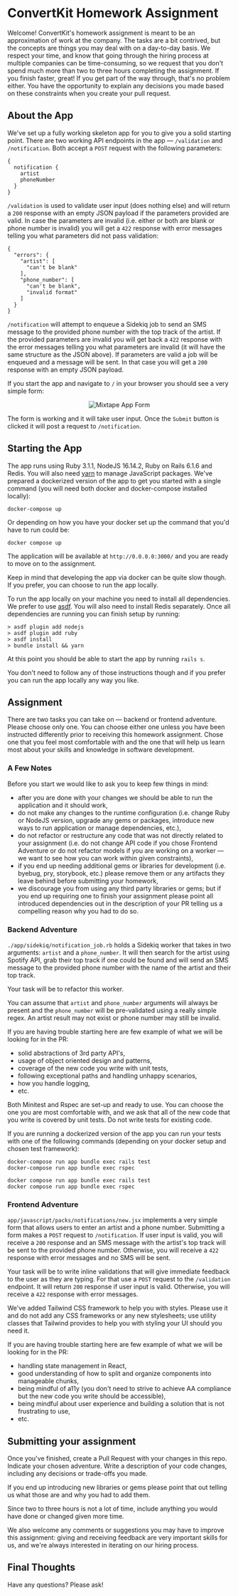 # ConvertKit Homework Assignment
Welcome! ConvertKit's homework assignment is meant to be an approximation of
work at the company. The tasks are a bit contrived, but the concepts are things
you may deal with on a day-to-day basis. We respect your time, and know that
going through the hiring process at multiple companies can be time-consuming, so
we request that you don't spend much more than two to three hours completing the
assignment. If you finish faster, great! If you get part of the way through,
that's no problem either. You have the opportunity to explain any decisions you
made based on these constraints when you create your pull request.

## About the App
We've set up a fully working skeleton app for you to give you a solid starting
point. There are two working API endpoints in the app — `/validation` and
`/notification`. Both accept a `POST` request with the following parameters:

```
{
  notification {
    artist
    phoneNumber
  }
}
```

`/validation` is used to validate user input (does nothing else)
and  will return a `200` response with an empty JSON payload if the parameters
provided are valid. In case the parameters are invalid (i.e. either or both are
blank or phone number is invalid) you will get a `422` response with error
messages telling you what parameters did not pass validation:

```
{
  "errors": {
    "artist": [
      "can't be blank"
    ],
    "phone_number": [
      "can't be blank",
      "invalid format"
    ]
  }
}
```

`/notification` will attempt to enqueue a Sidekiq job to send an SMS message to the
provided phone number with the top track of the artist. If the provided parameters are
invalid you will get back a `422` response with the error messages telling you
what parameters are invalid (it will have the same structure as the JSON above). If
parameters are valid a job will be enqueued and a message will be sent. In that
case you will get a `200` response with an empty JSON payload.

If you start the app and navigate to `/` in your browser you should see a very
simple form:

<p align="center">
  <img src="mixtape.png?raw=true" alt="Mixtape App Form"/>
</p>

The form is working and it will take user input. Once the `Submit` button is
clicked it will post a request to `/notification`.

## Starting the App
The app runs using Ruby 3.1.1, NodeJS 16.14.2, Ruby on Rails 6.1.6 and Redis. You will
also need [yarn](https://yarnpkg.com) to manage JavaScript packages. We've
prepared a dockerized version of the app to get you started with a single command
(you will need both docker and docker-compose installed locally):

```
docker-compose up
```

Or depending on how you have your docker set up the command that you'd have to
run could be:

```
docker compose up
```

The application will be available at `http://0.0.0.0:3000/` and you are
ready to move on to the assignment.

Keep in mind that developing the app via docker can be quite slow though. If
you prefer, you can choose to run the app locally.

To run the app locally on your machine you need to install all dependencies. We
prefer to use [asdf](https://asdf-vm.com). You will also need to install Redis
separately. Once all dependencies are running you can finish setup by running:

```
> asdf plugin add nodejs
> asdf plugin add ruby
> asdf install
> bundle install && yarn
```

At this point you should be able to start the app by running `rails s`.

You don't need to follow any of those instructions though and if you prefer you
can run the app locally any way you like.

## Assignment
There are two tasks you can take on — backend or frontend adventure. Please
choose only one. You can choose either one unless you have been instructed
differently prior to receiving this homework assignment. Chose one that you
feel most comfortable with and the one that will help us learn most about
your skills and knowledge in software development.

### A Few Notes
Before you start we would like to ask you to keep few things in mind:
  - after you are done with your changes we should be able to run the
    application and it should work,
  - do not make any changes to the runtime configuration (i.e. change Ruby or
    NodeJS version, upgrade any gems or packages, introduce new ways to run
    application or manage dependencies, etc.),
  - do not refactor or restructure any code that was not directly related to your
    assignment (i.e. do not change API code if you chose Frontend Adventure or
    do not refactor models if you are working on a worker — we want to see how
    you can work within given constraints),
  - if you end up needing additional gems or libraries for development (i.e.
    byebug, pry, storybook, etc.) please remove them or any artifacts they leave
    behind before submitting your homework,
  - we discourage you from using any third party libraries or gems; but if you end
    up requiring one to finish your assignment please point all introduced
    dependencies out in the description of your PR telling us a compelling reason
    why you had to do so.

### Backend Adventure
`./app/sidekiq/notification_job.rb` holds a Sidekiq worker that takes in two
arguments: `artist` and a `phone_number`. It will then search for the artist using
Spotify API, grab their top track if one could be found and will send an SMS
message to the provided phone number with the name of the artist and their top
track.

Your task will be to refactor this worker.

You can assume that `artist` and `phone_number` arguments will always be
present and the `phone_number` will be pre-validated using a really simple regex.
An artist result may not exist or phone number may still be invalid.

If you are having trouble starting here are few example of what we will be
looking for in the PR:
  - solid abstractions of 3rd party API's,
  - usage of object oriented design and patterns,
  - coverage of the new code you write with unit tests,
  - following exceptional paths and handling unhappy scenarios,
  - how you handle logging,
  - etc.

Both Minitest and Rspec are set-up and ready to use. You can choose the one you
are most comfortable with, and we ask that all of the new code that you write is
covered by unit tests. Do not write tests for existing code.

If you are running a dockerized version of the app you can run your tests with one
of the following commands (depending on your docker setup and chosen test
framework):

```
docker-compose run app bundle exec rails test
docker-compose run app bundle exec rspec

docker compose run app bundle exec rails test
docker compose run app bundle exec rspec
```

### Frontend Adventure
`app/javascript/packs/notifications/new.jsx` implements a very simple form that allows
users to enter an artist and a phone number. Submitting a form makes a `POST` request
to `/notification`. If user input is valid, you will receive a `200` response
and an SMS message with the artist's top track will be sent to the provided phone
number. Otherwise, you will receive a `422` response with error messages and
no SMS will be sent.

Your task will be to write inline validations that will give immediate feedback
to the user as they are typing. For that use a `POST` request to the `/validation`
endpoint. It will return `200` response if user input is valid. Otherwise, you will
receive a `422` response with error messages.

We've added Tailwind CSS framework to help you with styles. Please use it and
do not add any CSS frameworks or any new stylesheets; use utility
classes that Tailwind provides to help you with styling your UI should you need
it.

If you are having trouble starting here are few example of what we will be
looking for in the PR:
  - handling state management in React,
  - good understanding of how to split and organize components into manageable
    chunks,
  - being mindful of a11y (you don't need to strive to achieve AA compliance but
    the new code you write should be accessible),
  - being mindful about user experience and building a solution that is not
    frustrating to use,
  - etc.

## Submitting your assignment
Once you've finished, create a Pull Request with your changes in this repo.
Indicate your chosen adventure. Write a description of your code changes,
including any decisions or trade-offs you made.

If you end up introducing new libraries or gems please point that out telling us
what those are and why you had to add them.

Since two to three hours is not a lot of time, include anything you would have
done or changed given more time.

We also welcome any comments or suggestions you may have to improve this
assignment: giving and receiving feedback are very important skills for us, and
we're always interested in iterating on our hiring process.

## Final Thoughts
Have any questions? Please ask!
